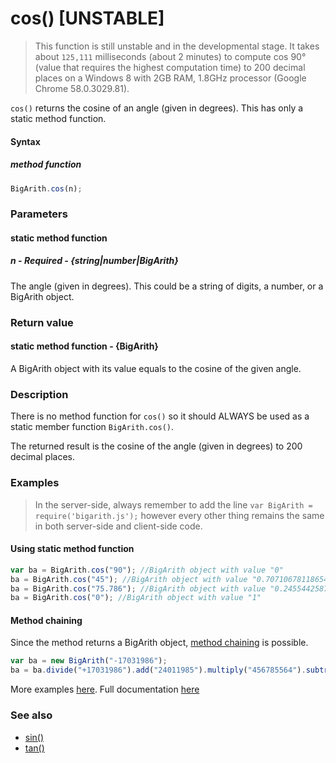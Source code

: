 # cos() [UNSTABLE]

> This function is still unstable and in the developmental stage. It takes about `125,111` milliseconds (about 2 minutes) to compute cos 90&deg; (value that requires the highest computation time) to 200 decimal places on a Windows 8 with 2GB RAM, 1.8GHz processor (Google Chrome 58.0.3029.81).

`cos()` returns the cosine of an angle (given in degrees). This has only a static method function.

#### Syntax
##### method function
```javascript
BigArith.cos(n);
```
 
### Parameters
#### static method function
##### n - Required - {string|number|BigArith}
The angle (given in degrees). This could be a string of digits, a number, or a BigArith object. 

### Return value
#### static method function - {BigArith}
A BigArith object with its value equals to the cosine of the given angle.

### Description
There is no method function for `cos()` so it should ALWAYS be used as a static member function `BigArith.cos()`.

The returned result is the cosine of the angle (given in degrees) to 200 decimal places. 


### Examples
> In the server-side, always remember to add the line `var BigArith = require('bigarith.js');` however every other thing remains the same in both server-side and client-side code.

#### Using static method function
```javascript
var ba = BigArith.cos("90"); //BigArith object with value "0"
ba = BigArith.cos("45"); //BigArith object with value "0.70710678118654752440084436210484903928483593768847403658833986899536623923105351942519376716382078636750692311545614851246241802792536860632206074854996791570661133296375279637789997525057639103028574"
ba = BigArith.cos("75.786"); //BigArith object with value "0.24554425873923842935766275448210991512774461769401907071788969970585529302385427774059604645412129835106831143601314343049283417033183693073255398302571396331784867868093837802641412076928291264065864"
ba = BigArith.cos("0"); //BigArith object with value "1"
```

#### Method chaining
Since the method returns a BigArith object, [method chaining](method_chaining.html) is possible.
```javascript
var ba = new BigArith("-17031986");
ba = ba.divide("+17031986").add("24011985").multiply("456785564").subtract("2"); //BigArith object with value "10968327654198974"
```

More examples [here](https://github.com/osofem/bigarith.js/tree/master/examples/). Full documentation [here](https://github.com/osofem/bigarith.js/tree/master/documentation)

### See also
* [sin()](https://osofem.github.io/bigarith.js/documentation/sin.html)
* [tan()](https://osofem.github.io/bigarith.js/documentation/tan.html)
